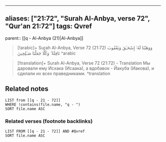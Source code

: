 
---
aliases: ["21:72", "Surah Al-Anbya, verse 72", "Qur'an 21:72"]
tags: Qvref
---

parent:: [[q - Al-Anbya (21)|Al-Anbya]]

> [!arabic]+ Surah Al-Anbya, Verse 72 (21:72)
> <span class="quran-arabic">وَوَهَبْنَا لَهُۥٓ إِسْحَـٰقَ وَيَعْقُوبَ نَافِلَةً ۖ وَكُلًّا جَعَلْنَا صَـٰلِحِينَ</span>
^arabic

> [!translation]+ Surah Al-Anbya, Verse 72 (21:72) - Translation
> Мы даровали ему Исхака (Исаака), а вдобавок - Йакуба (Иакова), и сделали их всех праведниками.
^translation



## Related notes
```dataview
LIST from [[q - 21 - 72]]
WHERE !contains(file.name, "q - ")
SORT file.name ASC
```

### Related verses (footnote backlinks)
```dataview
LIST FROM [[q - 21 - 72]] AND #Qvref
SORT file.name ASC
```

